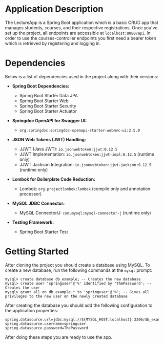 # Application Description
The LectureApp is a Spring Boot application which is a basic CRUD app that manages
students, courses, and their respective registrations. 
Once you've set up the project, all endpoints are accessible at `localhost:8080/api`.
In order to use the courses-controller endpoints you first need a bearer token
which is retrieved by registering and logging in.

# Dependencies
Below is a list of dependencies used in the project along with their versions:

- **Spring Boot Dependencies:**
    - Spring Boot Starter Data JPA
    - Spring Boot Starter Web
    - Spring Boot Starter Security
    - Spring Boot Starter Actuator

- **Springdoc OpenAPI for Swagger UI:**
    - `org.springdoc:springdoc-openapi-starter-webmvc-ui:2.5.0`

- **JSON Web Tokens (JWT) Handling:**
    - JJWT (Java JWT): `io.jsonwebtoken:jjwt:0.12.5`
    - JJWT Implementation: `io.jsonwebtoken:jjwt-impl:0.12.5` (runtime only)
    - JJWT Jackson Integration: `io.jsonwebtoken:jjwt-jackson:0.12.5` (runtime only)

- **Lombok for Boilerplate Code Reduction:**
    - Lombok: `org.projectlombok:lombok` (compile only and annotation processor)

- **MySQL JDBC Connector:**
    - MySQL Connector/J: `com.mysql:mysql-connector-j` (runtime only)

- **Testing Framework:**
    - Spring Boot Starter Test

# Getting Started

After cloning the project you should create a database using MySQL.
To create a new database, run the following commands at the `mysql` prompt:
```agsl
mysql> create database db_example; -- Creates the new database
mysql> create user 'springuser'@'%' identified by 'ThePassword'; -- Creates the user
mysql> grant all on db_example.* to 'springuser'@'%'; -- Gives all privileges to the new user on the newly created database
```
After creating the database you should add the following configuration to the application properties:
```agsl
spring.datasource.url=jdbc:mysql://${MYSQL_HOST:localhost}:3306/db_example
spring.datasource.username=springuser
spring.datasource.password=ThePassword
```

After doing these steps you are ready to use the app. 